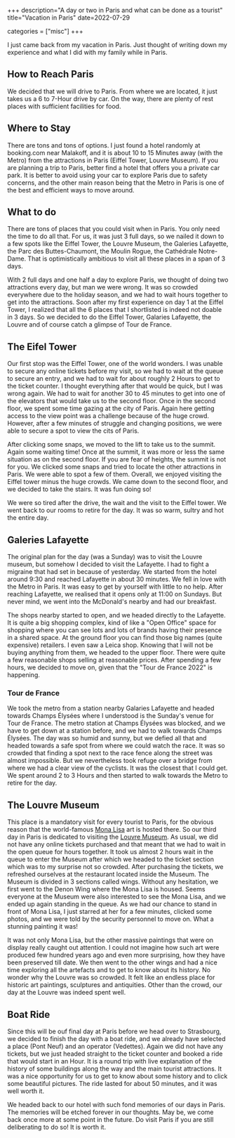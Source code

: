 +++
description="A day or two in Paris and what can be done as a tourist"
title="Vacation in Paris"
date=2022-07-29

categories = ["misc"]
+++

I just came back from my vacation in Paris. Just thought of writing down my experience and what I did with my family
while in Paris. 

## How to Reach Paris

We decided that we will drive to Paris. From where we are located, it just takes us a 6 to 7-Hour drive by car. On the
way, there are plenty of rest places with sufficient facilities for food. 

## Where to Stay

There are tons and tons of options. I just found a hotel randomly at booking.com near Malakoff, and it is about 10 to 15
Minutes away (with the Metro) from the attractions in Paris (Eiffel Tower, Louvre Museum). If you are planning a trip to Paris,
better find a hotel that offers you a private car park. It is better to avoid using your car to explore Paris due to 
safety concerns, and the other main reason being that the Metro in Paris is one of the best and efficient ways to move around.

## What to do 

There are tons of places that you could visit when in Paris. You only need the time to do all that. For us, it was just 3 full days, so
we nailed it down to a few spots like the Eiffel Tower, the Louvre Museum, the Galeries Lafayette, the Parc des Buttes-Chaumont,
the Moulin Rogue, the Cathédrale Notre-Dame. That is optimistically ambitious to visit all these places in a span of 3 days.

With 2 full days and one half a day to explore Paris, we thought of doing two attractions every day, but man we were
wrong. It was so crowded everywhere due to the holiday season, and we had to wait hours together to get into the attractions. 
Soon after my first experience on day 1 at the Eiffel Tower, I realized that all the 6 places that I shortlisted is indeed
not doable in 3 days. So we decided to do the Eiffel Tower, Galaries Lafayette, the Louvre and of course catch a glimpse of 
Tour de France.

## The Eifel Tower

Our first stop was the Eiffel Tower, one of the world wonders. I was unable to secure any online tickets before my visit, so 
we had to wait at the queue to secure an entry, and we had to wait for about roughly 2 Hours to get to the ticket counter. 
I thought everything after that would be quick, but I was wrong again. We had to wait for another 30 to 45 minutes to get 
into one of the elevators that would take us to the second floor. Once in the second floor, we spent some time gazing at
the city of Paris. Again here getting access to the view point was a challenge because of the huge crowd. However, after a
few minutes of struggle and changing positions, we were able to secure a spot to view the cits of Paris. 

After clicking some snaps, we moved to the lift to take us to the summit. Again some waiting time! Once at the summit, it
was more or less the same situation as on the second floor. If you are fear of heights, the summit is not for you. We clicked
some snaps and tried to locate the other attractions in Paris. We were able to spot a few of them. Overall, we enjoyed visiting
the Eiffel tower minus the huge crowds. We came down to the second floor, and we decided to take the stairs. It was fun doing so!

We were so tired after the drive, the wait and the visit to the Eiffel tower. We went back to our rooms to retire for the day. It was so
warm, sultry and hot the entire day.

## Galeries Lafayette

The original plan for the day (was a Sunday) was to visit the Louvre museum, but somehow I decided to visit the Lafayette. I had
to fight a migraine that had set in because of yesterday. We started from the hotel around 9:30 and reached Lafayette in about 30
minutes. We fell in love with the Metro in Paris. It was easy to get by yourself with little to no help. After reaching Lafayette, we
realised that it opens only at 11:00 on Sundays. But never mind, we went into the McDonald's nearby and had our breakfast.

The shops nearby started to open, and we headed directly to the Lafayette. It is quite a big shopping complex, kind of like a 
"Open Office" space for shopping where you can see lots and lots of brands having their presence in a shared space. At the ground
floor you can find those big names (quite expensive) retailers. I even saw a Leica shop. Knowing that I will not be buying anything
from them, we headed to the upper floor. There were quite a few reasonable shops selling at reasonable prices. After spending
a few hours, we decided to move on, given that the "Tour de France 2022" is happening. 

### Tour de France

We took the metro from a station nearby Galaries Lafayette and headed towards Champs Élysées where I understood is the Sunday's venue
for Tour de France. The metro station at Champs Élysées was blocked, and we have to get down at a station before, and we had to walk
towards Champs Élysées. The day was so humid and sunny, but we defied all that and headed towards a safe spot from where we could
watch the race. It was so crowded that finding a spot next to the race fence along the street was almost impossible. But we nevertheless
took refuge over a bridge from where we had a clear view of the cyclists. It was the closest that I could get. We spent around 2 to 3
Hours and then started to walk towards the Metro to retire for the day.

## The Louvre Museum

This place is a mandatory visit for every tourist to Paris, for the obvious reason that the world-famous [Mona Lisa](https://en.wikipedia.org/wiki/Mona_Lisa) 
art is hosted there. So our third day in Paris is dedicated to visiting the [Louvre Museum](https://en.wikipedia.org/wiki/Louvre). 
As usual, we did not have any online tickets purchased and that meant that we had to wait in the open queue for hours together. It took
us almost 2 hours wait in the queue to enter the Museum after which we headed to the ticket section which was to my surprise
not so crowded. After purchasing the tickets, we refreshed ourselves at the restaurant located inside the Museum. The Museum is divided
in 3 sections called wings. Without any hesitation, we first went to the Denon Wing where the Mona Lisa is housed. Seems everyone
at the Museum were also interested to see the Mona Lisa, and we ended up again standing in the queue. As we had our chance to stand in front
of Mona Lisa, I just starred at her for a few minutes, clicked some photos, and we were told by the security personnel to move on.
What a stunning painting it was! 

It was not only Mona Lisa, but the other massive paintings that were on display really caught out attention. I could not imagine
how such art were produced few hundred years ago and even more surprising, how they have been preserved till date. We then went to the 
other wings and had a nice time exploring all the artefacts and to get to know about its history. No wonder why the Louvre was so 
crowded. It felt like an endless place for historic art paintings, sculptures and antiquities. Other than the crowd, our day at the 
Louvre was indeed spent well.

## Boat Ride

Since this will be ouf final day at Paris before we head over to Strasbourg, we decided to finish the day with a boat ride, and we already
have selected a place (Pont Neuf) and an operator (Vedettes). Again we did not have any tickets, but we just headed straight to the ticket
counter and booked a ride that would start in an Hour. It is a round trip with live explanation of the history of some buildings along the way
and the main tourist attractions. It was a nice opportunity for us to get to know about some history and to click some beautiful pictures. The
ride lasted for about 50 minutes, and it was well worth it.

We headed back to our hotel with such fond memories of our days in Paris. The memories will be etched forever in our thoughts. May be, we come
back once more at some point in the future. Do visit Paris if you are still deliberating to do so! It is worth it.
